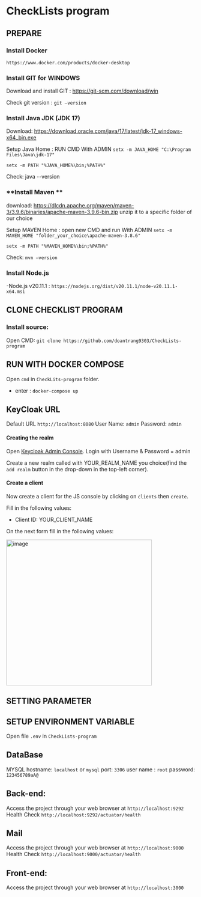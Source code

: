 # CheckLists program

## PREPARE

### **Install Docker**
`https://www.docker.com/products/docker-desktop`


### **Install GIT for WINDOWS**
 Download and install GIT : https://git-scm.com/download/win
 
 Check git version : `git –version`
 
### **Install Java JDK (JDK 17)**
Download:  https://download.oracle.com/java/17/latest/jdk-17_windows-x64_bin.exe 

Setup Java Home : RUN CMD With ADMIN
 `setx -m JAVA_HOME "C:\Program Files\Java\jdk-17" `

 `setx -m PATH "%JAVA_HOME%\bin;%PATH%" `
 
Check: java --version

 ### **Install Maven **
download: https://dlcdn.apache.org/maven/maven-3/3.9.6/binaries/apache-maven-3.9.6-bin.zip
unzip it to a specific folder of our choice

Setup MAVEN Home : open new CMD and run With ADMIN
 `setx -m MAVEN_HOME "folder_your_choice\apache-maven-3.8.6" `

 `setx -m PATH "%MAVEN_HOME%\bin;%PATH%"`
 
Check: `mvn –version `

### **Install Node.js**
-Node.js v20.11.1 :  ` https://nodejs.org/dist/v20.11.1/node-v20.11.1-x64.msi `

## CLONE CHECKLIST PROGRAM 
### Install source: 
Open CMD: ` git clone https://github.com/doantrang9303/CheckLists-program `

## RUN WITH DOCKER COMPOSE
Open `cmd` in `CheckLits-program` folder.
- enter : `docker-compose up`

## KeyCloak URL
Default URL
 `http://localhost:8080`
User Name: `admin`
Password: `admin`
#### Creating the realm

Open [Keycloak Admin Console](http://localhost:8080/admin/). Login with Username & Password = admin

Create a new realm called with YOUR_REALM_NAME you choice(find the `add realm` button in the drop-down
in the top-left corner). 


#### Create a client

Now create a client for the JS console by clicking on `clients` then `create`.

Fill in the following values:

* Client ID: YOUR_CLIENT_NAME 

On the next form fill in the following values:

<img width="388" alt="image" src="https://github.com/doantrang9303/CheckLists-program/assets/133722717/e9583a1d-4af5-4a2a-a788-d9bc42707cc8">



## SETTING PARAMETER
## SETUP ENVIRONMENT VARIABLE
Open file `.env` in `CheckLists-program`


## DataBase
MYSQL
hostname: `localhost` or `mysql`
port: `3306`
user name : `root`
password: `123456789aA@`

## Back-end:

Access the project through your web browser at `http://localhost:9292`
Health Check `http://localhost:9292/actuator/health`
## Mail

Access the project through your web browser at `http://localhost:9000`
Health Check `http://localhost:9000/actuator/health`

## Front-end:  

Access the project through your web browser at `http://localhost:3000`


















